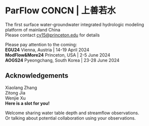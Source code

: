 # ParFlow CONCN | 上善若水  
The first surface water-groundwater integrated hydrologic modeling platform of mainland China  
Please contact cy15@princeton.edu for details

Please pay attention to the coming:  
**EGU24**  Vienna, Austria | 14-19 April 2024  
**ModFlow&More24**  Princeton, USA | 2-5 June 2024  
**AOGS24**  Pyeongchang, South Korea | 23-28 June 2024  
## Acknowledgements  
Xiaolang Zhang  
Zitong Jia  
Wenjie Xu  
**Here is a slot for you!**

Welcome sharing water table depth and streamflow observations.  
Or talking about potential collaboration using your observations.  

